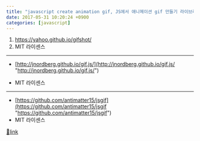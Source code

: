 ```yaml
---
title: "javascript create animation gif, JS에서 애니메이션 gif 만들기 라이브러리"
date: 2017-05-31 10:20:24 +0900
categories: [javascript]
---
```


1. https://yahoo.github.io/gifshot/
2. MIT 라이센스

- - - - - -

- [http://jnordberg.github.io/gif.js/](http://jnordberg.github.io/gif.js/ "http://jnordberg.github.io/gif.js/")
- MIT 라이센스

  &#xD;
- - - - - -

- [https://github.com/antimatter15/jsgif](https://github.com/antimatter15/jsgif "https://github.com/antimatter15/jsgif")
- MIT 라이센스




[🔗link](http://www.mins01.com/mh/tech/read/1085)